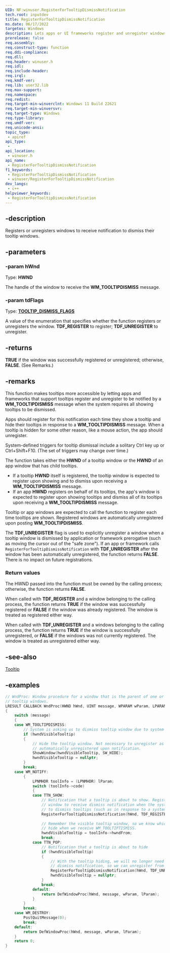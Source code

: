 ```yaml
---
UID: NF:winuser.RegisterForTooltipDismissNotification
tech.root: inputdev
title: RegisterForTooltipDismissNotification
ms.date: 06/17/2022
targetos: Windows
description: Lets apps or UI frameworks register and unregister windows to receive notification to dismiss their tooltip windows.
prerelease: false
req.assembly: 
req.construct-type: function
req.ddi-compliance: 
req.dll: 
req.header: winuser.h
req.idl: 
req.include-header: 
req.irql: 
req.kmdf-ver: 
req.lib: user32.lib
req.max-support: 
req.namespace: 
req.redist: 
req.target-min-winverclnt: Windows 11 Build 22621
req.target-min-winversvr: 
req.target-type: Windows
req.type-library: 
req.umdf-ver: 
req.unicode-ansi: 
topic_type:
 - apiref
api_type:
 - 
api_location:
 - winuser.h
api_name:
 - RegisterForTooltipDismissNotification
f1_keywords:
 - RegisterForTooltipDismissNotification
 - winuser/RegisterForTooltipDismissNotification
dev_langs:
 - c++
helpviewer_keywords:
 - RegisterForTooltipDismissNotification
---
```


## -description

Registers or unregisters windows to receive notification to dismiss their tooltip windows.

## -parameters

### -param hWnd

Type: **HWND**

The handle of the window to receive the **WM_TOOLTIPDISMISS** message.

### -param tdFlags

Type: **[TOOLTIP_DISMISS_FLAGS](ne-winuser-tooltip_dismiss_flags.md)**

A value of the enumeration that specifies whether the function registers or unregisters the window. **TDF_REGISTER** to register; **TDF_UNREGISTER** to unregister.

## -returns

**TRUE** if the window was successfully registered or unregistered; otherwise, **FALSE**. (See Remarks.)

## -remarks

This function makes tooltips more accessible by letting apps and frameworks that support tooltips register and unregister to be notified by a **WM_TOOLTIPDISMISS** message when the system requires all showing tooltips to be dismissed.

Apps should register for this notification each time they show a tooltip and hide their tooltips in response to a **WM_TOOLTIPDISMISS** message. When a tooltip is hidden for some other reason, like a mouse action, the app should unregister.

System-defined triggers for tooltip dismissal include a solitary Ctrl key up or Ctrl+Shift+F10. (The set of triggers may change over time.)

The function takes either the **HWND** of a tooltip window or the **HWND** of an app window that has child tooltips.  

- If a tooltip **HWND** itself is registered, the tooltip window is expected to register upon showing and to dismiss upon receiving a **WM_TOOLTIPDISMISS** message.  
- If an app **HWND** registers on behalf of its tooltips, the app's window is expected to register upon showing tooltips and dismiss all of its tooltips upon receiving a **WM_TOOLTIPDISMISS** message.  

Tooltip or app windows are expected to call the function to register each time tooltips are shown. Registered windows are automatically unregistered upon posting **WM_TOOLTIPDISMISS**.

The **TDF_UNREGISTER** flag is used to explicitly unregister a window when a tooltip window is dismissed by application or framework prerogative (such as moving the cursor out of the "safe zone"). If an app or framework calls `RegisterForTooltipDismissNotification` with **TDF_UNREGISTER** after the window has been automatically unregistered, the function returns **FALSE**. There is no impact on future registrations.

### Return values

The HWND passed into the function must be owned by the calling process; otherwise, the function returns **FALSE**.

When called with **TDF_REGISTER** and a window belonging to the calling process, the function returns **TRUE** if the window was successfully registered or **FALSE** if the window was already registered. The window is treated as registered either way.

When called with **TDF_UNREGISTER** and a windows belonging to the calling process, the function returns **TRUE** if the window is successfully unregistered, or **FALSE** if the windows was not currently registered. The window is treated as unregistered either way.

## -see-also

[Tooltip](/windows/win32/controls/tooltip-control-reference)

## -examples

```cpp
// WndProc: Window procedure for a window that is the parent of one or more 
// tooltip windows. 
LRESULT CALLBACK WndProc(HWND hWnd, UINT message, WPARAM wParam, LPARAM lParam) 
{ 
    switch (message) 
    { 
    case WM_TOOLTIPDISMISS: 
        // System is asking us to dismiss tooltip window due to system hotkey. 
        if (hwndVisibleTooltip) 
        { 
            // Hide the tooltip window. Not necessary to unregister as window is 
            // automatically unregistered upon notification. 
            ShowWindow(hwndVisibleTooltip, SW_HIDE); 
            hwndVisibleTooltip = nullptr; 
        } 
        break; 
    case WM_NOTIFY: 
        { 
            LPNMHDR toolInfo = (LPNMHDR) lParam; 
            switch (toolInfo->code) 
            { 
            case TTN_SHOW: 
                // Notification that a tooltip is about to show. Register this 
                // window to receive dismiss notification when the system wants 
                // to dismiss tooltips (such as in response to a system hotkey). 
                RegisterForTooltipDismissNotification(hWnd, TDF_REGISTER); 
 
                // Remember the visible tooltip window, so we know which one to 
                // hide when we receive WM_TOOLTIPTISMISS. 
                hwndVisibleTooltip = toolInfo->hwndFrom; 
                break; 
            case TTN_POP: 
                // Notification that a tooltip is about to hide 
                if (hwndVisibleTooltip) 
                { 
                    // With the tooltip hiding, we will no longer need the system 
                    // dismiss notification, so we can unregister from it. 
                    RegisterForTooltipDismissNotification(hWnd, TDF_UNREGISTER); 
                    hwndVisibleTooltip = nullptr; 
                } 
                break; 
            default: 
                return DefWindowProc(hWnd, message, wParam, lParam); 
            } 
        } 
        break; 
    case WM_DESTROY: 
        PostQuitMessage(0); 
        break; 
    default: 
        return DefWindowProc(hWnd, message, wParam, lParam); 
    } 
    return 0; 
}
```
